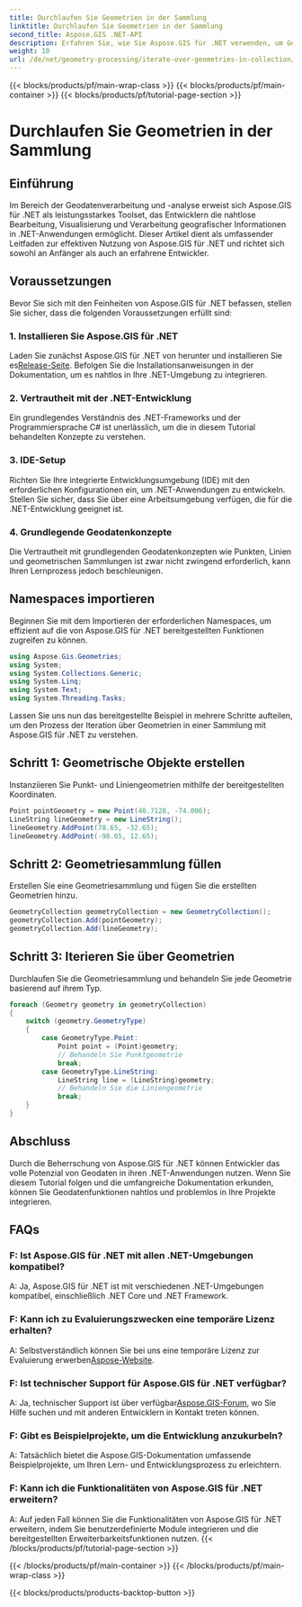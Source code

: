 ```yaml
---
title: Durchlaufen Sie Geometrien in der Sammlung
linktitle: Durchlaufen Sie Geometrien in der Sammlung
second_title: Aspose.GIS .NET-API
description: Erfahren Sie, wie Sie Aspose.GIS für .NET verwenden, um Geodaten nahtlos in Ihren .NET-Anwendungen zu bearbeiten.
weight: 10
url: /de/net/geometry-processing/iterate-over-geometries-in-collection/
---
```


{{< blocks/products/pf/main-wrap-class >}}
{{< blocks/products/pf/main-container >}}
{{< blocks/products/pf/tutorial-page-section >}}

# Durchlaufen Sie Geometrien in der Sammlung

## Einführung
Im Bereich der Geodatenverarbeitung und -analyse erweist sich Aspose.GIS für .NET als leistungsstarkes Toolset, das Entwicklern die nahtlose Bearbeitung, Visualisierung und Verarbeitung geografischer Informationen in .NET-Anwendungen ermöglicht. Dieser Artikel dient als umfassender Leitfaden zur effektiven Nutzung von Aspose.GIS für .NET und richtet sich sowohl an Anfänger als auch an erfahrene Entwickler.
## Voraussetzungen
Bevor Sie sich mit den Feinheiten von Aspose.GIS für .NET befassen, stellen Sie sicher, dass die folgenden Voraussetzungen erfüllt sind:
### 1. Installieren Sie Aspose.GIS für .NET
 Laden Sie zunächst Aspose.GIS für .NET von herunter und installieren Sie es[Release-Seite](https://releases.aspose.com/gis/net/). Befolgen Sie die Installationsanweisungen in der Dokumentation, um es nahtlos in Ihre .NET-Umgebung zu integrieren.
### 2. Vertrautheit mit der .NET-Entwicklung
Ein grundlegendes Verständnis des .NET-Frameworks und der Programmiersprache C# ist unerlässlich, um die in diesem Tutorial behandelten Konzepte zu verstehen.
### 3. IDE-Setup
Richten Sie Ihre integrierte Entwicklungsumgebung (IDE) mit den erforderlichen Konfigurationen ein, um .NET-Anwendungen zu entwickeln. Stellen Sie sicher, dass Sie über eine Arbeitsumgebung verfügen, die für die .NET-Entwicklung geeignet ist.
### 4. Grundlegende Geodatenkonzepte
Die Vertrautheit mit grundlegenden Geodatenkonzepten wie Punkten, Linien und geometrischen Sammlungen ist zwar nicht zwingend erforderlich, kann Ihren Lernprozess jedoch beschleunigen.

## Namespaces importieren
Beginnen Sie mit dem Importieren der erforderlichen Namespaces, um effizient auf die von Aspose.GIS für .NET bereitgestellten Funktionen zugreifen zu können.

```csharp
using Aspose.Gis.Geometries;
using System;
using System.Collections.Generic;
using System.Linq;
using System.Text;
using System.Threading.Tasks;
```


Lassen Sie uns nun das bereitgestellte Beispiel in mehrere Schritte aufteilen, um den Prozess der Iteration über Geometrien in einer Sammlung mit Aspose.GIS für .NET zu verstehen.
## Schritt 1: Geometrische Objekte erstellen
Instanziieren Sie Punkt- und Liniengeometrien mithilfe der bereitgestellten Koordinaten.
```csharp
Point pointGeometry = new Point(40.7128, -74.006);
LineString lineGeometry = new LineString();
lineGeometry.AddPoint(78.65, -32.65);
lineGeometry.AddPoint(-98.65, 12.65);
```
## Schritt 2: Geometriesammlung füllen
Erstellen Sie eine Geometriesammlung und fügen Sie die erstellten Geometrien hinzu.
```csharp
GeometryCollection geometryCollection = new GeometryCollection();
geometryCollection.Add(pointGeometry);
geometryCollection.Add(lineGeometry);
```
## Schritt 3: Iterieren Sie über Geometrien
Durchlaufen Sie die Geometriesammlung und behandeln Sie jede Geometrie basierend auf ihrem Typ.
```csharp
foreach (Geometry geometry in geometryCollection)
{
    switch (geometry.GeometryType)
    {
        case GeometryType.Point:
            Point point = (Point)geometry;
            // Behandeln Sie Punktgeometrie
            break;
        case GeometryType.LineString:
            LineString line = (LineString)geometry;
            // Behandeln Sie die Liniengeometrie
            break;
    }
}
```

## Abschluss
Durch die Beherrschung von Aspose.GIS für .NET können Entwickler das volle Potenzial von Geodaten in ihren .NET-Anwendungen nutzen. Wenn Sie diesem Tutorial folgen und die umfangreiche Dokumentation erkunden, können Sie Geodatenfunktionen nahtlos und problemlos in Ihre Projekte integrieren.
## FAQs
### F: Ist Aspose.GIS für .NET mit allen .NET-Umgebungen kompatibel?
A: Ja, Aspose.GIS für .NET ist mit verschiedenen .NET-Umgebungen kompatibel, einschließlich .NET Core und .NET Framework.
### F: Kann ich zu Evaluierungszwecken eine temporäre Lizenz erhalten?
 A: Selbstverständlich können Sie bei uns eine temporäre Lizenz zur Evaluierung erwerben[Aspose-Website](https://purchase.aspose.com/temporary-license/).
### F: Ist technischer Support für Aspose.GIS für .NET verfügbar?
 A: Ja, technischer Support ist über verfügbar[Aspose.GIS-Forum](https://forum.aspose.com/c/gis/33), wo Sie Hilfe suchen und mit anderen Entwicklern in Kontakt treten können.
### F: Gibt es Beispielprojekte, um die Entwicklung anzukurbeln?
A: Tatsächlich bietet die Aspose.GIS-Dokumentation umfassende Beispielprojekte, um Ihren Lern- und Entwicklungsprozess zu erleichtern.
### F: Kann ich die Funktionalitäten von Aspose.GIS für .NET erweitern?
A: Auf jeden Fall können Sie die Funktionalitäten von Aspose.GIS für .NET erweitern, indem Sie benutzerdefinierte Module integrieren und die bereitgestellten Erweiterbarkeitsfunktionen nutzen.
{{< /blocks/products/pf/tutorial-page-section >}}

{{< /blocks/products/pf/main-container >}}
{{< /blocks/products/pf/main-wrap-class >}}

{{< blocks/products/products-backtop-button >}}
